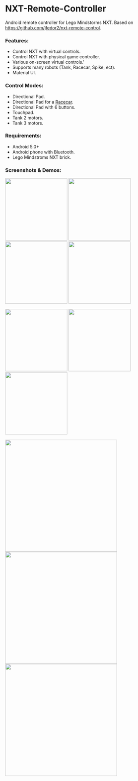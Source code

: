 # NXT-Remote-Controller
Android remote controller for Lego Mindstorms NXT.
Based on https://github.com/jfedor2/nxt-remote-control.

### Features:
- Control NXT with virtual controls.
- Control NXT with physical game controller.
- Various on-screen virtual controls.'
- Supports many robots (Tank, Racecar, Spike, ect).
- Material UI.

### Control Modes:
- Directional Pad.
- Directional Pad for a [Racecar](https://www.nxtprograms.com/NXT2/race_car/index.html).
- Directional Pad with 6 buttons.
- Touchpad.
- Tank 2 motors.
- Tank 3 motors.

### Requirements:
- Android 5.0+
- Android phone with Bluetooth.
- Lego Mindstroms NXT brick.

### Screenshots & Demos:
<img src="https://i.imgur.com/d98QrWe.png" width="200"> <img src="https://i.imgur.com/4GXXT2n.png" width="200"> <img src="https://i.imgur.com/QHGKy5w.png" width="200"> <img src="https://i.imgur.com/cXCcRyr.png" width="200"> &nbsp;

<img src="https://i.imgur.com/oQGDphw.png" width="200"> <img src="https://i.imgur.com/8KUb3xU.png" width="200"> <img src="https://i.imgur.com/XVwoCPZ.png" width="200"> &nbsp;

<img src="https://i.imgur.com/M7gLTrE.png" width="360"> <img src="https://i.imgur.com/oir3tnU.png" width="360"> <img src="https://i.imgur.com/Hpi2dtJ.png" width="360">
